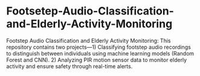 # Footsetep-Audio-Classification-and-Elderly-Activity-Monitoring
Footstep Audio Classification and Elderly Activity Monitoring: This repository contains two projects—1) Classifying footstep audio recordings to distinguish between individuals using machine learning models (Random Forest and CNN). 2) Analyzing PIR motion sensor data to monitor elderly activity and ensure safety through real-time alerts.
